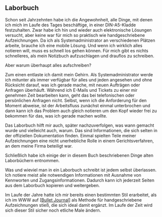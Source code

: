 
## Laborbuch

Schon seit Jahrzehnten habe ich die Angewohnheit, alle Dinge, mit denen ich mich
im Laufe des Tages beschäftige, in einer DIN-A5-Kladde festzuhalten.
Zwar habe ich hin und wieder auch elektronische Lösungen versucht, aber keine
war für mich so praktisch wie handgeschriebene Aufzeichnungen.
Da ich als Systemadministrator an verschiedenen Plätzen arbeite, brauche ich
eine mobile Lösung.
Und wenn ich wirklich alles notieren will, muss es schnell los gehen können.
Für mich gibt es nichts schnelleres, als mein Notizbuch aufzuschlagen und
drauflos zu schreiben.

Aber warum überhaupt alles aufschreiben?

Zum einen entlaste ich damit mein Gehirn.
Als Systemadministrator werde ich mitunter als immer verfügbar für alles und
jeden angesehen und ohne Rücksicht darauf, was ich gerade mache, mit neuen
Aufträgen oder Anfragen überhäuft.
Während ich E-Mails und Tickets zu einer mir genehmen Zeit bearbeiten kann,
geht das bei telefonischen oder persönlichen Anfragen nicht.
Selbst, wenn ich die Anforderung für den Moment abweise, ist der Arbeitsfluss
zunächst einmal unterbrochen und dann kann ich das Problem auch gleich
notieren um den Kopf wieder frei zu bekommen für das, was ich gerade machen
wollte.

Das Laborbuch hilft mir auch, später nachzuverfolgen, was wann gemacht wurde
und vielleicht auch, warum.
Das sind Informationen, die sich selten in der offiziellen Dokumentation finden.
Einmal spielten Teile meiner Aufzeichnungen eine nicht unerhebliche Rolle in
einem Gerichtsverfahren, an dem meine Firma beteiligt war.

Schließlich habe ich einige der in diesem Buch beschriebenen Dinge alten
Laborbüchern entnommen.

Was und wieviel man in ein Laborbuch schreibt ist jedem selbst überlassen.
Ich notiere meist alle notwendigen Informationen mit Ausnahme von Kennworten
und Zugangsinformationen.
Dadurch kann ich jederzeit Seiten aus dem Laborbuch kopieren und weitergeben.

Im Laufe der Jahre hatte ich mir bereits einen bestimmten Stil erarbeitet,
als ich im WWW auf [[Bullet Journal](#bib-www-bulletjournal)] als Methode für
handgeschriebene Aufzeichnungen stieß, die sich ideal damit ergänzt.
Im Laufe der Zeit wird sich dieser Stil sicher noch etliche Male ändern.

